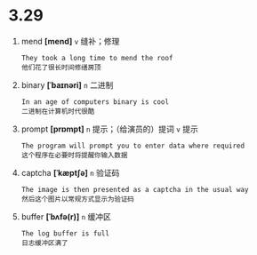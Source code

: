 # 3.29










1. mend **[mend]** `v` 缝补；修理
    ```
    They took a long time to mend the roof
    他们花了很长时间修缮房顶
    ```

2. binary **[ˈbaɪnəri]** `n` 二进制
    ```
    In an age of computers binary is cool
    二进制在计算机时代很酷
    ```

3. prompt **[prɒmpt]** `n` 提示；（给演员的）提词 `v` 提示
    ```
    The program will prompt you to enter data where required
    这个程序在必要时将提醒你输入数据
    ```

4. captcha **[ˈkæptʃə]** `n` 验证码
    ```
    The image is then presented as a captcha in the usual way
    然后这个图片以常规方式显示为验证码
    ```

5. buffer **[ˈbʌfə(r)]** `n` 缓冲区
    ```
    The log buffer is full
    日志缓冲区满了
    ```
